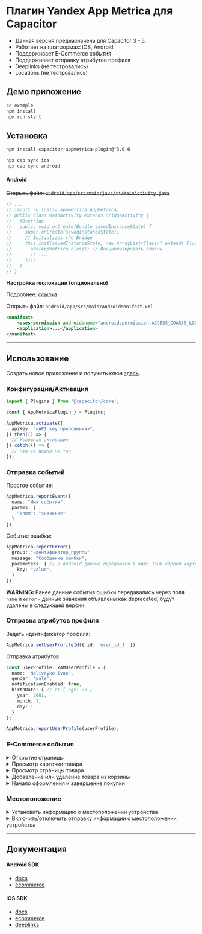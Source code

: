 # Плагин Yandex App Metrica для Capacitor

- Данная версия предназначена для Capacitor 3 - 5.
- Работает на платформах: iOS, Android.
- Поддерживает E-Commerce события
- Поддерживает отправку атрибутов профиля
- Deeplinks (не тестровались)
- Locations (не тестровались)


## Демо приложение

```bash
cd example
npm install
npm run start
```

## Установка
```bash
npm install capacitor-appmetrica-plugin@^3.0.0

npx cap sync ios
npx cap sync android
```

#### Android
~~Открыть файл: `android/app/src/main/java/**/MainActivity.java`~~

```java
// ...
// import ru.inaliv.appmetrica.AppMetrica;
// public class MainActivity extends BridgeActivity {
//   @Override
//   public void onCreate(Bundle savedInstanceState) {
//     super.onCreate(savedInstanceState);
//     // Initializes the Bridge
//     this.init(savedInstanceState, new ArrayList<Class<? extends Plugin>>() {{
//       add(AppMetrica.class); // Инициализировать плагин
//       // ...
//     }});
//   }
// }
```

**Настройка геолокации (опционально)**

Подробнее: [ссылка](https://appmetrica.yandex.ru/docs/mobile-sdk-dg/android/about/android-initialize.html#step4)

Открыть файл: `android/app/src/main/AndroidManifest.xml`
```xml
<manifest>
    <uses-permission android:name="android.permission.ACCESS_COARSE_LOCATION"/>
    <application>...</application>
</manifest>
```

---------------------------------------

## Использование

Создать новое приложение и получить ключ [здесь](https://appmetrica.yandex.ru/application/new).

### Конфигурация/Активация

```ts
import { Plugins } from '@capacitor/core';

const { AppMetricaPlugin } = Plugins;

AppMetrica.activate({
  apiKey: "<API key приложения>",
}).then(() => {
  // Успешная активация
}).catch(() => {
  // Что-то пошло не так
});

```

### Отправка событий

Простое событие:
```ts
AppMetrica.reportEvent({
  name: "Имя события",
  params: {
    "ключ": "значение"
  }
});
```

Событие ошибки:
```ts
AppMetrica.reportError({
  group: "идентификатор_группы",
  message: "Сообщение ошибки",
  parameters: { // В Android данные передаются в виде JSON строки внутри Throwable объекта
    key: "value",
  }
});
```

**WARNING:** Ранее данные события ошибки передавались через поля `name` и `error` - данные значения объявлены как deprecated, будут удалены в следующей версии.

### Отправка атрибутов профиля

Задать идентификатор профиля:
```ts
AppMetrica.setUserProfileId({ id: 'user_id_1' })
```

Отправка атрибутов:
```ts
const userProfile: YAMUserProfile = {
  name: 'Nalivayko Ivan',
  gender: 'male',
  notificationEnabled: true,
  birthDate: { // or { age: 20 }
    year: 2001,
    month: 1,
    day: 1
  }
};

AppMetrica.reportUserProfile(userProfile);
```

### E-Commerce события

<details>
  <summary>Открытие страницы</summary>
  
  ```ts
  const screen: ECommerceScreen = {
    "name": "ProductCardActivity",
    "searchQuery": "даниссимо кленовый сироп",
    "categoriesPath": ["Акции", "Красная цена"],
    "payload": {
        "full_screen": "true",
    }
  };

  AppMetrica.showScreenEvent(screen);
  ```
</details>

<details>
  <summary>Просмотр карточки товара</summary>
  
  ```ts
  const screen: ECommerceScreen = {
    "name": "ProductCardActivity",
    "searchQuery": "даниссимо кленовый сироп",
    "categoriesPath": ["Акции", "Красная цена"],
    "payload": {
        "full_screen": "true",
    }
  };

  const actualPrice: ECommercePrice = {
    "fiat": [4.53, "USD"],
    "internalComponents": [
      [30570000, "wood"],
      [26.89, "iron"],
      [5.1, "gold"]
    ]
  };

  const product: ECommerceProduct = {
    "sku": "779213",
    "name": "Продукт творожный «Даниссимо» 5.9%, 130 г.",
    "actualPrice": actualPrice,
    "originalPrice": {
      "fiat": [5.78, "USD"],
      "internalComponents": [
        [30590000, "wood"],
        [26.92, "iron"],
        [5.5, "gold"],
      ]
    },
    "categoriesPath": ["Продукты", "Молочные продукты", "Йогурты"],
    "promocodes": ["BT79IYX", "UT5412EP"],
    "payload": {
      "full_screen": "true",
    }
  };

  AppMetrica.showProductCardEvent({ product, screen });
  ```
</details>

<details>
  <summary>Просмотр страницы товара</summary>

  ```ts
  const screen: ECommerceScreen = {
    "name": "ProductCardActivity",
    "searchQuery": "даниссимо кленовый сироп",
    "categoriesPath": ["Акции", "Красная цена"],
    "payload": {
        "full_screen": "true",
    }
  };

  const actualPrice: ECommercePrice = {
    "fiat": [4.53, "USD"],
    "internalComponents": [
      [30570000, "wood"],
      [26.89, "iron"],
      [5.1, "gold"]
    ]
  };

  const product: ECommerceProduct = {
    "sku": "779213",
    "name": "Продукт творожный «Даниссимо» 5.9%, 130 г.",
    "actualPrice": actualPrice,
    "originalPrice": {
      "fiat": [5.78, "USD"],
      "internalComponents": [
        [30590000, "wood"],
        [26.92, "iron"],
        [5.5, "gold"],
      ]
    },
    "categoriesPath": ["Продукты", "Молочные продукты", "Йогурты"],
    "promocodes": ["BT79IYX", "UT5412EP"],
    "payload": {
      "full_screen": "true",
    }
  };

  const referrer: ECommerceReferrer = {
    "type": "button",
    "identifier": "76890",
    "screen": screen
  };

  AppMetrica.showProductDetailsEvent({ product, referrer });
  ```
</details>

<details>
  <summary>Добавление или удаление товара из корзины</summary>

  ```ts
  const screen: ECommerceScreen = {
    "name": "ProductCardActivity",
    "searchQuery": "даниссимо кленовый сироп",
    "categoriesPath": ["Акции", "Красная цена"],
    "payload": {
        "full_screen": "true",
    }
  };

  const actualPrice: ECommercePrice = {
    "fiat": [4.53, "USD"],
    "internalComponents": [
      [30570000, "wood"],
      [26.89, "iron"],
      [5.1, "gold"]
    ]
  };

  const product: ECommerceProduct = {
    "sku": "779213",
    "name": "Продукт творожный «Даниссимо» 5.9%, 130 г.",
    "actualPrice": actualPrice,
    "originalPrice": {
      "fiat": [5.78, "USD"],
      "internalComponents": [
        [30590000, "wood"],
        [26.92, "iron"],
        [5.5, "gold"],
      ]
    },
    "categoriesPath": ["Продукты", "Молочные продукты", "Йогурты"],
    "promocodes": ["BT79IYX", "UT5412EP"],
    "payload": {
      "full_screen": "true",
    }
  };

  const referrer: ECommerceReferrer = {
    "type": "button",
    "identifier": "76890",
    "screen": screen
  };

  const addedItem: ECommerceCartItem = {
    product,
    referrer,
    quantity: 1.0,
    revenue: actualPrice
  };

  // Добавление
  AppMetrica.addCartItemEvent(addedItem);

  // Удаление
  AppMetrica.removeCartItemEvent(addedItem);
  ```
</details>

<details>
  <summary>Начало оформления и завершение покупки</summary>

  ```ts
  const screen: ECommerceScreen = {
    "name": "ProductCardActivity",
    "searchQuery": "даниссимо кленовый сироп",
    "categoriesPath": ["Акции", "Красная цена"],
    "payload": {
        "full_screen": "true",
    }
  };

  const actualPrice: ECommercePrice = {
    "fiat": [4.53, "USD"],
    "internalComponents": [
      [30570000, "wood"],
      [26.89, "iron"],
      [5.1, "gold"]
    ]
  };

  const product: ECommerceProduct = {
    "sku": "779213",
    "name": "Продукт творожный «Даниссимо» 5.9%, 130 г.",
    "actualPrice": actualPrice,
    "originalPrice": {
      "fiat": [5.78, "USD"],
      "internalComponents": [
        [30590000, "wood"],
        [26.92, "iron"],
        [5.5, "gold"],
      ]
    },
    "categoriesPath": ["Продукты", "Молочные продукты", "Йогурты"],
    "promocodes": ["BT79IYX", "UT5412EP"],
    "payload": {
      "full_screen": "true",
    }
  };

  const referrer: ECommerceReferrer = {
    "type": "button",
    "identifier": "76890",
    "screen": screen
  };

  const addedItem: ECommerceCartItem = {
    product,
    referrer,
    quantity: 1.0,
    revenue: actualPrice
  };

  const order: ECommerceOrder = {
    "identifier": "88528768",
    "cartItems": [
      addedItem,
      // ...
    ],
    "payload": ["black_friday": "true"]
  };

  // Начало оформления
  AppMetrica.beginCheckoutEvent(order);

  // Завершение покупки
  AppMetrica.purchaseEvent(order);
  ```
</details>


### Местоположение

<details>
  <summary>Установить информацию о местоположении устройства</summary>

  ```ts
  const location: YAMLocation = {
    latitude: 51.660781
    longitude: 39.200296

    // altitude?: number;
    // accuracy?: number;
    // vAccuracy?: number;
    // hAccuracy?: number;
    // course?: number;
    // speed?: number;
    // timestamp?: number;
  };

  AppMetrica.setLocation(location);
  ```
</details>

<details>
  <summary>Включить/отключить отправку информации о местоположении устройства</summary>

  ```ts
  AppMetrica.setLocationTracking({ enabled: true });
  ```
</details>

---------------------------------------

## Документация

#### Android SDK
* [docs](https://appmetrica.yandex.ru/docs/mobile-sdk-dg/android/about/android-initialize.html)
* [ecommerce](https://appmetrica.yandex.ru/docs/data-collection/sending-ecommerce-android.html)

#### iOS SDK
* [docs](https://appmetrica.yandex.ru/docs/mobile-sdk-dg/ios/ios-quickstart.html)
* [ecommerce](https://appmetrica.yandex.ru/docs/data-collection/sending-ecommerce-ios.html)
* [deeplinks](https://appmetrica.yandex.ru/docs/data-collection/tracking-deeplink-ios.html)